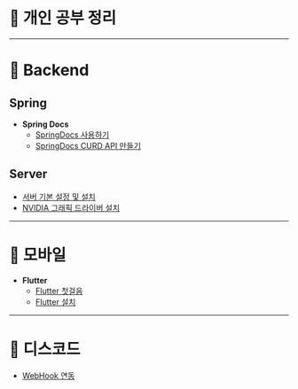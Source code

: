 # 📗 개인 공부 정리

<hr>

# 📒 Backend

## Spring
- **Spring Docs**
  - [SpringDocs 사용하기](./Backend/Spring/SpringDocs/SpringDocs%20소개.md)
  - [SpringDocs CURD API 만들기](./Backend/Spring/SpringDocs/SpringDocs%20CURD%20API%20만들기.md)

## Server
- [서버 기본 설정 및 설치](./Backend/Server/서버%20기본%20설정%20및%20설치.md) 
- [NVIDIA 그래픽 드라이버 설치](Backend/Server/1.NVIDIA_그래픽드라이버_설치)
  
<hr>

# 📒 모바일
- **Flutter**
  - [Flutter 첫걸음](./모바일/Flutter/Flutter%20첫걸음.md)
  - [Flutter 설치](./모바일/Flutter/Flutter%20설치.md)

<hr>

# 📒 디스코드
 - [WebHook 연동](./Discord/WebHook.md)